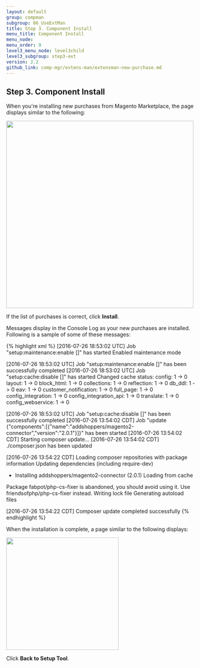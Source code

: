 ```yaml
---
layout: default 
group: compman
subgroup: 06_UseExtMan
title: Step 3. Component Install
menu_title: Component Install
menu_node: 
menu_order: 9
level3_menu_node: level3child
level3_subgroup: step3-ext
version: 2.2
github_link: comp-mgr/extens-man/extensman-new-purchase.md
---
```


## Step 3. Component Install
When you're installing new purchases from Magento Marketplace, the page displays similar to the following:

<img src="{{ site.baseurl }}common/images/compman_new-purchases-step3install.png" width="500px">

If the list of purchases is correct, click **Install**.

Messages display in the Console Log as your new purchases are installed. Following is a sample of some of these messages:

{% highlight xml %}
[2016-07-26 18:53:02 UTC] Job "setup:maintenance:enable []" has started
Enabled maintenance mode

[2016-07-26 18:53:02 UTC] Job "setup:maintenance:enable []" has been successfully completed
[2016-07-26 18:53:02 UTC] Job "setup:cache:disable []" has started
Changed cache status:
config: 1 -> 0
layout: 1 -> 0
block_html: 1 -> 0
collections: 1 -> 0
reflection: 1 -> 0
db_ddl: 1 -> 0
eav: 1 -> 0
customer_notification: 1 -> 0
full_page: 1 -> 0
config_integration: 1 -> 0
config_integration_api: 1 -> 0
translate: 1 -> 0
config_webservice: 1 -> 0

[2016-07-26 18:53:02 UTC] Job "setup:cache:disable []" has been successfully completed
[2016-07-26 13:54:02 CDT] Job "update {"components":[{"name":"addshoppers/magento2-connector","version":"2.0.1"}]}" has been started
[2016-07-26 13:54:02 CDT] Starting composer update...
[2016-07-26 13:54:02 CDT] ./composer.json has been updated

[2016-07-26 13:54:22 CDT] Loading composer repositories with package information
Updating dependencies (including require-dev)
- Installing addshoppers/magento2-connector (2.0.1)
Loading from cache

Package fabpot/php-cs-fixer is abandoned, you should avoid using it. Use friendsofphp/php-cs-fixer instead.
Writing lock file
Generating autoload files

[2016-07-26 13:54:22 CDT] Composer update completed successfully
{% endhighlight %}

When the installation is complete, a page similar to the following displays:

<img src="{{ site.baseurl }}common/images/extensman_new-purchases_finish.png" width="300px">

Click **Back to Setup Tool**.
